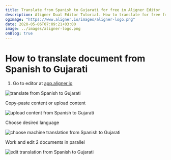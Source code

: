 ```yaml
---
title: Translate from Spanish to Gujarati for free in Aligner Editor
description: Aligner Dual Editor Tutorial. How to translate for free from Spanish to Gujarati. Aligner is multilingual document management platform. 
ogImage: "https://www.aligner.io/images/aligner-logo.png"
date: 2020-05-06T07:09:21+03:00
image: ../images/aligner-logo.png
onBlog: true
---
```


# How to translate document from Spanish to Gujarati

1. Go to editor at [app.aligner.io](https://app.aligner.io "Aligner App web page")

![translate from Spanish to Gujarati](../aligner-blank-editor.png "translate from Spanish to Gujarati")

Copy-paste content or upload content

![upload content from Spanish to Gujarati](../aligner-uploaded-document.png "upload content from Spanish to Gujarati")

Choose desired language

![choose machine translation from Spanish to Gujarati](../aligner-language-dropdown.png "choose machine translation from Spanish to Gujarati")

Work and edit 2 documents in parallel

![edit translation from Spanish to Gujarati](../aligner-double-sitded-editor.png "edit translation from Spanish to Gujarati")

